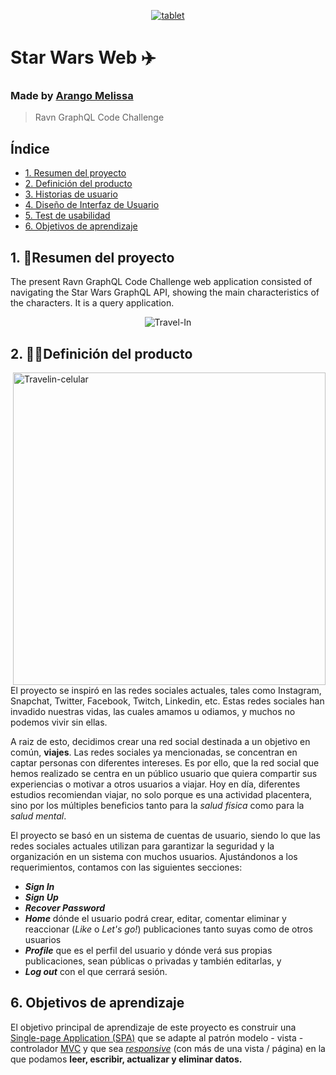 <p align="center">
  <a title="Ravn" target="_blank" href= "https://emae1712.github.io/Ravn-Challenge-V2-Melissa-Arango/">
    <img src="https://i.ibb.co/wQCVJHw/tablet.jpg" alt="tablet" border="0">
  </a>
</p>


# Star Wars Web ✈️
### Made by [Arango Melissa](https://github.com/emae1712)
>Ravn GraphQL Code Challenge
## Índice

* [1. Resumen del proyecto](#1-resumen-del-proyecto)
* [2. Definición del producto](#2-definición-del-producto)
* [3. Historias de usuario](#3-historias-de-usuario)
* [4. Diseño de Interfaz de Usuario](#4-diseño-de-interfaz-de-usuario)
* [5. Test de usabilidad](#5-Test-de-usabilidad)
* [6. Objetivos de aprendizaje](#6-Objetivos-de-aprendizaje)
 
## 1. 🧐Resumen del proyecto 
The present Ravn GraphQL Code Challenge web application consisted of navigating the Star Wars GraphQL API, showing the main characteristics of the characters. It is a query application.

<p align="center">
  <img  src="https://i.ibb.co/wNH1hVb/ezgif-com-gif-maker.gif" alt="Travel-In">
</p>

## 2. 👩‍💻Definición del producto

<p >
  <img align="right" height="500px" src="https://i.ibb.co/BwSJcpB/Travelin-celular.gif" alt="Travelin-celular">
</p>

El proyecto se inspiró en las redes sociales actuales, tales como Instagram, Snapchat, Twitter, Facebook, Twitch, Linkedin, etc. Estas redes
sociales han invadido nuestras vidas, las cuales amamos u odiamos, y muchos no podemos vivir sin ellas. 

A raiz de esto, decidimos crear una red social destinada a un objetivo en común, **viajes**. Las redes sociales ya mencionadas, se concentran en captar personas con diferentes intereses. Es por ello, que la red social que hemos realizado se centra en un público usuario que quiera compartir sus experiencias o motivar a otros usuarios a viajar. Hoy en día, diferentes estudios recomiendan viajar, no solo porque es una actividad placentera, sino por los múltiples beneficios tanto para la _salud física_ como para la _salud mental_.

El proyecto se basó en un sistema de cuentas de usuario, siendo lo que las redes sociales actuales utilizan para garantizar la seguridad y la organización en un sistema con muchos usuarios. Ajustándonos a los requerimientos, contamos con las siguientes secciones: 
* **_Sign In_**
* **_Sign Up_**
* **_Recover Password_**
* **_Home_** dónde el usuario podrá crear, editar, comentar eliminar y reaccionar (*Like* o *Let's go!*) publicaciones tanto suyas como de otros usuarios
* **_Profile_** que es el perfil del usuario y dónde verá sus propias publicaciones, sean públicas o privadas y también editarlas, y
* **_Log out_** con el que cerrará sesión. 

## 6. Objetivos de aprendizaje

El objetivo principal de aprendizaje de este proyecto es construir una
[Single-page Application (SPA)](https://es.wikipedia.org/wiki/Single-page_application) que se adapte 
al patrón modelo - vista - controlador [MVC](https://es.wikipedia.org/wiki/Modelo%E2%80%93vista%E2%80%93controlador)
y que sea [_responsive_](https://github.com/Laboratoria/curricula-js/tree/master/topics/css/02-responsive)
 (con más de una vista / página) en la que podamos **leer, escribir, actualizar y
 eliminar datos.**
